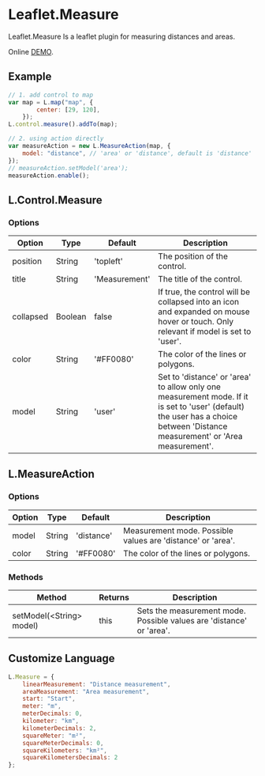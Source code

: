 # Leaflet.Measure 
Leaflet.Measure Is a leaflet plugin for measuring distances and areas.  

Online [DEMO](https://ptma.github.io/Leaflet.Measure/examples/measure.html).

## Example
```javascript
// 1. add control to map
var map = L.map("map", {
        center: [29, 120],
    });
L.control.measure().addTo(map);

// 2. using action directly
var measureAction = new L.MeasureAction(map, {
    model: "distance", // 'area' or 'distance', default is 'distance'
});
// measureAction.setModel('area');
measureAction.enable();
```

## L.Control.Measure 
### Options
| Option | Type | Default | Description |
|--------|------|---------|-------------|
| position | String | 'topleft' | The position of the control. |
| title | String | 'Measurement' | The title of the control. |
| collapsed | Boolean | false | If true, the control will be collapsed into an icon and expanded on mouse hover or touch. Only relevant if model is set to 'user'. |
| color | String | '#FF0080'| The color of the lines or polygons. |
| model | String | 'user' | Set to 'distance' or 'area' to allow only one measurement mode. If it is set to 'user' (default) the user has a choice between 'Distance measurement' or 'Area measurement'. |

## L.MeasureAction 
### Options
| Option | Type | Default | Description |
|--------|------|---------|-------------|
| model | String | 'distance' | Measurement mode. Possible values are 'distance' or 'area'. |
| color | String | '#FF0080'| The color of the lines or polygons. |

### Methods
| Method | Returns | Description |
|--------|---------|-------------|
| setModel(\<String\> model) | this | Sets the measurement mode. Possible values are 'distance' or 'area'. |

## Customize Language
```javascript
L.Measure = {
    linearMeasurement: "Distance measurement",
    areaMeasurement: "Area measurement",
    start: "Start",
    meter: "m",
    meterDecimals: 0,
    kilometer: "km",
    kilometerDecimals: 2,
    squareMeter: "m²",
    squareMeterDecimals: 0,
    squareKilometers: "km²",
    squareKilometersDecimals: 2
};
```
